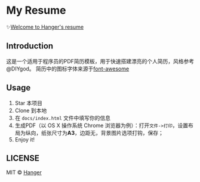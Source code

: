 # My Resume
✨[Welcome to Hanger's resume](https://hamger.github.io/hg-resume/)

## Introduction
这是一个适用于程序员的PDF简历模板，用于快速搭建漂亮的个人简历，风格参考 @DIYgod。
简历中的图标字体来源于[font-awesome](http://www.bootcss.com/p/font-awesome/)

## Usage
1. Star 本项目
2. Clone 到本地
3. 在 `docs/index.html` 文件中填写你的信息
4. 生成PDF（以 OS X 操作系统 Chrome 浏览器为例）：打开`文件->打印`，设置布局为纵向，纸张尺寸为**A3**，边距无，背景图片选项打钩，保存；
5. Enjoy it!

## LICENSE
MIT © [Hanger](https://hamger.github.io)
